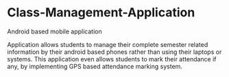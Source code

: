 # Class-Management-Application
Android based mobile application

Application allows students to manage their complete semester related information by their android based phones rather than using their laptops or systems.
This application even allows students to mark their attendance if any, by implementing GPS based attendance marking system.
